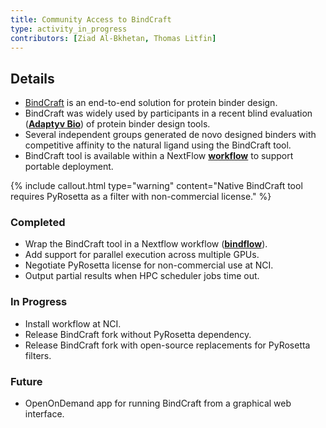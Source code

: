 ```yaml
---
title: Community Access to BindCraft
type: activity_in_progress
contributors: [Ziad Al-Bkhetan, Thomas Litfin]
---
```



## Details

- [BindCraft](https://github.com/martinpacesa/BindCraft) is an end-to-end solution for protein binder design.
- BindCraft was widely used by participants in a recent blind evaluation (**[Adaptyv Bio](https://www.adaptyvbio.com/blog/po104)**) of protein binder design tools. 
- Several independent groups generated de novo designed binders with competitive affinity to the natural ligand using the BindCraft tool.
- BindCraft tool is available within a NextFlow **[workflow](https://github.com/Australian-Structural-Biology-Computing/bindflow)** to support portable deployment.

{% include callout.html type="warning" content="Native BindCraft tool requires PyRosetta as a filter with non-commercial license." %}


### Completed

- Wrap the BindCraft tool in a Nextflow workflow (**[bindflow](https://github.com/Australian-Structural-Biology-Computing/bindflow)**).
- Add support for parallel execution across multiple GPUs.
- Negotiate PyRosetta license for non-commercial use at NCI.
- Output partial results when HPC scheduler jobs time out.


### In Progress

- Install workflow at NCI.
- Release BindCraft fork without PyRosetta dependency.
- Release BindCraft fork with open-source replacements for PyRosetta filters.


### Future

- OpenOnDemand app for running BindCraft from a graphical web interface.